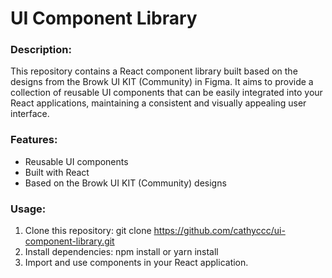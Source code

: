 # UI Component Library

### Description:

This repository contains a React component library built based on the designs from the Browk UI KIT (Community) in Figma. It aims to provide a collection of reusable UI components that can be easily integrated into your React applications, maintaining a consistent and visually appealing user interface.

### Features:

- Reusable UI components
- Built with React
- Based on the Browk UI KIT (Community) designs

### Usage:

1. Clone this repository: git clone https://github.com/cathyccc/ui-component-library.git
2. Install dependencies: npm install or yarn install
3. Import and use components in your React application.
